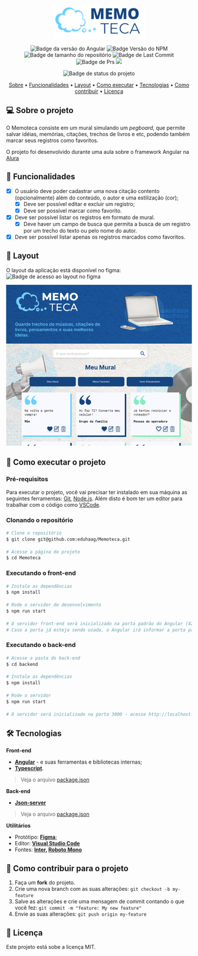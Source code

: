 <div align="center">
  
  ![](src/assets/imagens/memoteca_logo.png)
  
</div>
<div align="center">

![Badge da versão do Angular](https://img.shields.io/badge/Angular-v14.0.0-red?logo=Angular&link=https%3A%2F%2Fangular.io%2Fguide%2Fupdate-to-version-14)
![Badge Versão do NPM](https://img.shields.io/badge/NPM-v9.8.1-dark_green)
![Badge de tamanho do repositório](https://img.shields.io/github/repo-size/eduhaag/Memoteca)
![Badge de Last Commit](https://img.shields.io/github/last-commit/eduhaag/memoteca?color=orange)
![Badge de Prs](https://img.shields.io/badge/PRs-Welcome-yellow)
![](https://img.shields.io/badge/licence-MIT-green)
  
![Badge de status do projeto](https://img.shields.io/badge/PROJETO%20CONCLU%C3%8DDO-darkGreen)
  
 <a href="#-sobre-o-projeto">Sobre</a> •
  <a href="#-funcionalidades">Funcionalidades</a> •
 <a href="#-layout">Layout</a> • 
 <a href="#-como-executar-o-projeto">Como executar</a> • 
 <a href="#-tecnologias">Tecnologias</a> • 
 <a href="#-como-contribuir-para-o-projeto">Como contribuir</a> • 
 <a href="#-licença">Licença</a>
  
</div>

## 💻 Sobre o projeto
O Memoteca consiste em um mural simulando um *pegboard*, que permite salvar idéias, memórias, citações, trechos de livros e etc, podendo também marcar seus registros como favoritos.

O projeto foi desenvolvido durante uma aula sobre o framework Angular na [Alura](https://alura.com.br)

## 🧰 Funcionalidades
- [x] O usuário deve poder cadastrar uma nova citação contento (opcionalmente) além do conteúdo, o autor e uma estilização (cor);
  - [x] Deve ser possível editar e excluir um registro;
  - [x] Deve ser possível marcar como favorito.
- [x] Deve ser possível listar os registros em formato de mural.
  - [x] Deve haver um campo de busca que permita a busca de um registro por um trecho do texto ou pelo nome do autor.
- [x] Deve ser possível listar apenas os registros marcados como favoritos.

## 🎨 Layout
O layout da aplicação está disponível no figma:<br />
![Badge de acesso ao layout no figma](https://img.shields.io/badge/Acessar_layout-Figma-Green?link=https%3A%2F%2Fwww.figma.com%2Ffile%2FgnU7MbCD1ZGLNUPxqQCBZq%2FMemoteca---Angular%253A-Come%25C3%25A7ando-com-o-Framework%3Ftype%3Ddesign%26node-id%3D148%253A26%26mode%3Ddesign%26t%3DQIjgk1PVB1uphaO0-1)


![](src/assets/imagens/memoteca.png)

## 🚀 Como executar o projeto
### Pré-requisitos
Para executar o projeto, você vai precisar ter instalado em sua máquina as seguintes ferramentas: [Git](https://git-scm.com), [Node.js](https://nodejs.org/en/). Além disto é bom ter um editor para trabalhar com o código como [VSCode](https://code.visualstudio.com/).

### Clonando o repositório
```bash
# Clone o repositório
$ git clone git@github.com:eduhaag/Memoteca.git

# Acesse a página do projeto
$ cd Memoteca
```

### Executando o front-end
```bash
# Instale as dependências
$ npm install

# Rode o servidor de desenvolvimento
$ npm run start

# O servidor front-end será inicializado na porta padrão do Angular (4200). Acesso http://localhost:4200. 
# Caso a porta já esteja sendo usada, o Angular irá informar a porta para acessar a aplicação.
```

### Executando o back-end
```bash
# Acesse a pasta do back-end
$ cd backend

# Instale as dependências
$ npm install

# Rode o servidor
$ npm run start

# O servidor será inicializado na porta 3000 - acesse http://localhost:3000
```

## 🛠️ Tecnologias
**Front-end**
- **[Angular](https://angular.io/)** - e suas ferramentas e bibliotecas internas;
- **[Typescript](https://www.typescriptlang.org/)**.
> Veja o arquivo [package.json](https://github.com/eduhaag/Memoteca/package.json)

**Back-end**
- **[Json-server](https://github.com/typicode/json-server)**
> Veja o arquivo [package.json](https://github.com/eduhaag/Memoteca/backend/package.json)

**Utilitários**
- Protótipo: **[Figma](https://www.figma.com/file/gnU7MbCD1ZGLNUPxqQCBZq/Memoteca---Angular%3A-Come%C3%A7ando-com-o-Framework?type=design&node-id=148%3A26&mode=design&t=MN3YxHfQAxS4HQkL-1)**;
- Editor:  **[Visual Studio Code](https://code.visualstudio.com/)**
- Fontes: **[Inter](https://fonts.google.com/specimen/Inter), [Roboto Mono](https://fonts.google.com/specimen/Roboto+Mono)**

## 💪 Como contribuir para o projeto
1. Faça um **fork** do projeto.
2. Crie uma nova branch com as suas alterações: `git checkout -b my-feature`
3. Salve as alterações e crie uma mensagem de commit contando o que você fez: `git commit -m "feature: My new feature"`
4. Envie as suas alterações: `git push origin my-feature`

## 📝 Licença
Este projeto está sobe a licença MIT.

